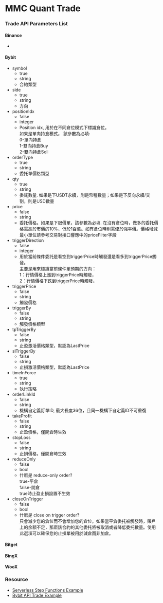 # MMC Quant Trade

### Trade API Parameters List
####  Binance
- 
####  Bybit
- symbol
  - true
  - string
  - 合約類型
- side
  - true
  - string
  - 方向
- positionIdx
  - false
  - integer	
  - Position idx, 用於在不同倉位模式下標識倉位。 <br>
    如果是單向持倉模式， 該參數為必填: <br>
    0-單向持倉 <br>
    1-雙向持倉Buy <br>
    2-雙向持倉Sell <br>
- orderType	
  - true
  - string
  - 委托單價格類型
- qty
  - true
  - string
  - 委託數量. 如果是下USDT永續，則是幣種數量；如果是下反向永續/交割，則是USD數量
- price	
  - false	
  - string	
  - 委托價格。如果是下限價單，該參數為必填. 在沒有倉位時，做多的委托價格需高於市價的10%、低於1百萬。如有倉位時則需優於強平價。價格增減最小單位請參考交易對接口響應中的priceFilter字段
- triggerDirection	
  - false
  - integer	
  - 用於當前條件委託是看空到triggerPrice時觸發還是看多到triggerPrice觸發。<br>
    主要是用來標識當前條件單預期的方向：<br>
    1：行情價格上漲到triggerPrice時觸發，<br>
    2：行情價格下跌到triggerPrice時觸發，<br>
- triggerPrice
  - false
  - string
  - 觸發價格
- triggerBy
  - false
  - string
  - 觸發價格類型
- tpTriggerBy
  - false
  - string
  - 止盈激活價格類型，默認為LastPrice
- slTriggerBy
  - false
  - string
  - 止損激活價格類型，默認為LastPrice
- timeInForce
  - true
  - string
  - 執行策略
- orderLinkId
  - false
  - string
  - 機構自定義訂單ID, 最大長度36位，且同一機構下自定義ID不可重復
- takeProfit
  - false
  - string
  - 止盈價格，僅開倉時生效
- stopLoss
  - false
  - string
  - 止損價格，僅開倉時生效
- reduceOnly	
  - false	
  - bool
  - 什麽是 reduce-only order?<br>
    true-平倉<br>
    false-開倉<br>
    true時止盈止損設置不生效<br>
- closeOnTrigger
  - false
  - bool
  - 什麽是 close on trigger order? <br>
    只會減少您的倉位而不會增加您的倉位。如果當平倉委托被觸發時，賬戶上的余額不足，那麽該合約的其他委托將被取消或者降低委托數量。使用此選項可以確保您的止損單被用於減倉而非加倉。 <br>
####  Bitget
####  BingX
####  WooX

### Resource
- [Serverless Step Functions Example](https://github.com/rpidanny/Nietzsche/blob/master/serverless.yml)
- [Bybit API Trade Example](https://github.com/bybit-exchange/api-usage-examples/blob/master/V3_demo/api_demo/contract/Encryption.js)